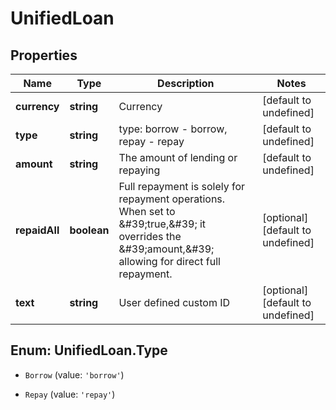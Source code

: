# UnifiedLoan

## Properties

Name | Type | Description | Notes
------------ | ------------- | ------------- | -------------
**currency** | **string** | Currency | [default to undefined]
**type** | **string** | type: borrow - borrow, repay - repay | [default to undefined]
**amount** | **string** | The amount of lending or repaying | [default to undefined]
**repaidAll** | **boolean** | Full repayment is solely for repayment operations. When set to \&#39;true,\&#39; it overrides the \&#39;amount,\&#39; allowing for direct full repayment. | [optional] [default to undefined]
**text** | **string** | User defined custom ID | [optional] [default to undefined]

## Enum: UnifiedLoan.Type

* `Borrow` (value: `'borrow'`)

* `Repay` (value: `'repay'`)


